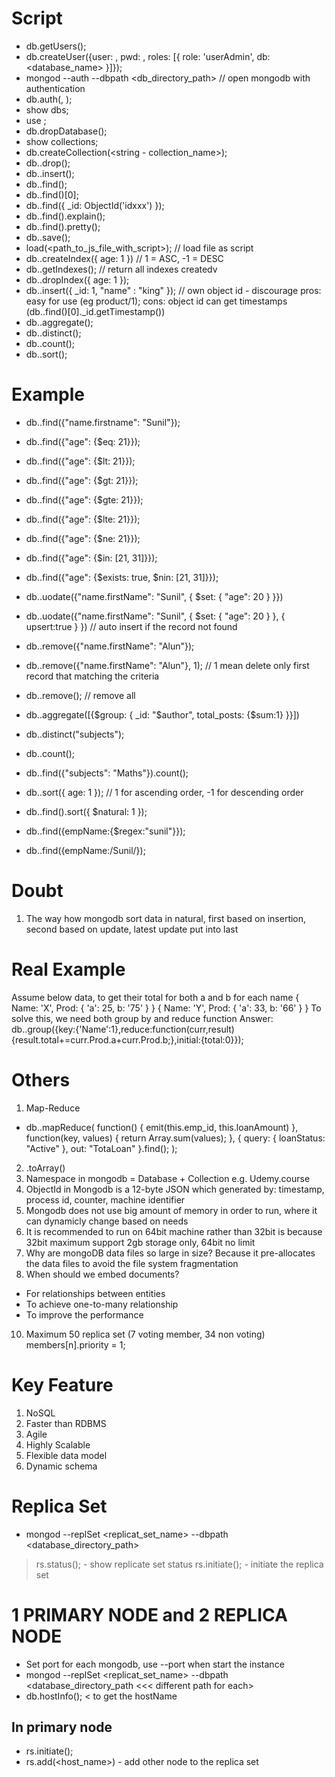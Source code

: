 Script
======
- db.getUsers();
- db.createUser({user: <username>, pwd: <password>, roles: [{ role: 'userAdmin', db: <database_name> }]});
- mongod --auth --dbpath <db_directory_path> // open mongodb with authentication 
- db.auth(<user>, <password>);
- show dbs;
- use <database>;
- db.dropDatabase();
- show collections;
- db.createCollection(<string - collection_name>);
- db.<collection>.drop();
- db.<collection>.insert(<document>);
- db.<collection>.find();
- db.<collection>.find()[0];
- db.<collection>.find({ _id: ObjectId('idxxx') });
- db.<collection>.find().explain();
- db.<collection>.find().pretty();
- db.<collection>.save(<document>);
- load(<path_to_js_file_with_script>); // load file as script
- db.<collection>.createIndex({ age: 1 }) // 1 = ASC, -1 = DESC
- db.<collection>.getIndexes(); // return all indexes createdv
- db.<collection>.dropIndex({ age: 1 }); 
- db.<collection>.insert({ _id: 1, "name" : "king" }); // own object id - discourage
pros: easy for use (eg product/1); 
cons: object id can get timestamps (db.<collection>.find()[0]._id.getTimestamp())
- db.<collection>.aggregate(); 
- db.<collection>.distinct();
- db.<collection>.count();
- db.<collection>.sort();



Example
=======
- db.<collection>.find({"name.firstname": "Sunil"});
- db.<collection>.find({"age": {$eq: 21}});
- db.<collection>.find({"age": {$lt: 21}});
- db.<collection>.find({"age": {$gt: 21}});
- db.<collection>.find({"age": {$gte: 21}});
- db.<collection>.find({"age": {$lte: 21}});
- db.<collection>.find({"age": {$ne: 21}});
- db.<collection>.find({"age": {$in: [21, 31]}});
- db.<collection>.find({"age": {$exists: true, $nin: [21, 31]}});

- db.<collection>.uodate({"name.firstName": "Sunil", { $set: { "age": 20 } }})
- db.<collection>.uodate({"name.firstName": "Sunil", { $set: { "age": 20 } }, { upsert:true } }) // auto insert if the record not found

- db.<collection>.remove({"name.firstName": "Alun"});
- db.<collection>.remove({"name.firstName": "Alun"}, 1); // 1 mean delete only first record that matching the criteria
- db.<collection>.remove(); // remove all

- db.<collection>.aggregate([{$group: { _id: "$author", total_posts: {$sum:1} }}])
- db.<collection>.distinct("subjects");
- db.<collection>.count();
- db.<collection>.find({"subjects": "Maths"}).count();
- db.<collection>.sort({ age: 1 }); // 1 for ascending order, -1 for descending order
- db.<collection>.find().sort({ $natural: 1 });

- db.<collection>.find({empName:{$regex:"sunil"}});
- db.<collection>.find({empName:/Sunil/});

Doubt
=====
1. The way how mongodb sort data in natural, first based on insertion, second based on update, latest update put into last

Real Example
============
Assume below data, to get their total for both a and b for each name
{ Name: 'X', Prod: { 'a': 25, b: '75' } }
{ Name: 'Y', Prod: { 'a': 33, b: '66' } }
To solve this, we need both group by and reduce function
Answer:
db.<collection>.group({key:{'Name':1},reduce:function(curr,result){result.total+=curr.Prod.a+curr.Prod.b;},initial:{total:0}});

Others
======
1. Map-Reduce
- db.<collection>.mapReduce(
    function() { emit(this.emp_id, this.loanAmount) },
    function(key, values) { return Array.sum(values); },
    {
        query: { loanStatus: "Active" },
        out: "TotaLoan"
    }.find();
);
2. .toArray()
3. Namespace in mongodb = Database + Collection e.g. Udemy.course
4. ObjectId in Mongodb is a 12-byte JSON which generated by: timestamp, process id, counter, machine identifier
5. Mongodb does not use big amount of memory in order to run, where it can dynamicly change based on needs
6. It is recommended to run on 64bit machine rather than 32bit is because 32bit maximum support 2gb storage only, 64bit no limit
7. Why are mongoDB data files so large in size?
Because it pre-allocates the data files to avoid the file system fragmentation
8. When should we embed documents?
- For relationships between entities
- To achieve one-to-many relationship
- To improve the performance
10. Maximum 50 replica set (7 voting member, 34 non voting)
members[n].priority = 1;

Key Feature
===========
1. NoSQL
2. Faster than RDBMS
3. Agile
4. Highly Scalable
5. Flexible data model
6. Dynamic schema

Replica Set
===========
- mongod --replSet <replicat_set_name> --dbpath <database_directory_path>
> rs.status(); - show replicate set status
> rs.initiate(); - initiate the replica set

1 PRIMARY NODE and 2 REPLICA NODE
=================================
- Set port for each mongodb, use --port <port> when start the instance
- mongod --replSet <replicat_set_name> --dbpath <database_directory_path <<< different path for each>
- db.hostInfo(); < to get the hostName

In primary node
---------------
- rs.initiate();
- rs.add(<host_name>) - add other node to the replica set